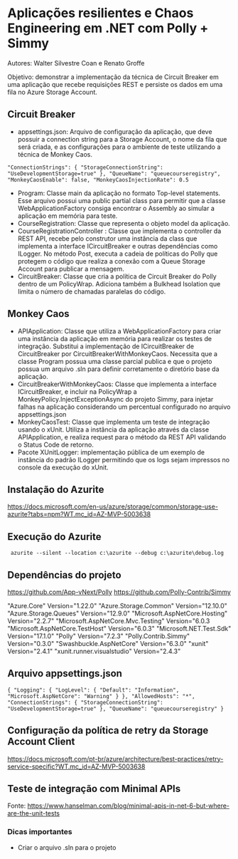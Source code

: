 # Aplicações resilientes e Chaos Engineering em .NET com Polly + Simmy
Autores: Walter Silvestre Coan e Renato Groffe

Objetivo: demonstrar a implementação da técnica de Circuit Breaker em uma aplicação que recebe requisições REST e persiste os dados em uma fila no Azure Storage Account.

## Circuit Breaker

- appsettings.json: Arquivo de configuração da aplicação, que deve possuir a connection string para a Storage Account, o nome da fila que será criada, e as configurações para o ambiente de teste utilizando a técnica de Monkey Caos.

`"ConnectionStrings": {
    "StorageConnectionString": "UseDevelopmentStorage=true"
  },
  "QueueName": "queuecourseregistry",
  "MonkeyCaosEnable": false,
  "MonkeyCaosInjectionRate": 0.5
`

- Program: Classe main da aplicação no formato Top-level statements. Esse arquivo possui uma public partial class para permitir que a classe WebApplicationFactory consiga encontrar o Assembly ao simular a aplicação em memória para teste.
- CourseRegistration: Classe que representa o objeto model da aplicação.
- CourseRegistrationController : Classe que implementa o controller da REST API, recebe pelo construtor uma instância da class que implementa a interface ICircuitBreaker e outras dependências como ILogger. No método Post, executa a cadeia de políticas do Polly que protegem o código que realiza a conexão com a Queue Storage Account para publicar a mensagem.
- CircuitBreaker: Classe que cria a política de Circuit Breaker do Polly dentro de um PolicyWrap. Adiciona também a Bulkhead Isolation que limita o número de chamadas paralelas do código.

## Monkey Caos
- APIApplication: Classe que utiliza a WebApplicationFactory para criar uma instância da aplicação em memória para realizar os testes de integração. Substitui a implementação de ICircuitBreaker de CircuitBreaker por CircuitBreakerWithMonkeyCaos. Necessita que a classe Program possua uma classe parcial publica e que o projeto possua um arquivo .sln para definir corretamente o diretório base da aplicação.
- CircuitBreakerWithMonkeyCaos: Classe que implementa a interface ICircuitBreaker, e incluir na PolicyWrap a MonkeyPolicy.InjectExceptionAsync do projeto Simmy, para injetar falhas na aplicação considerando um percentual configurado no arquivo appsettings.json
- MonkeyCaosTest: Classe que implementa um teste de integração usando o xUnit. Utiliza a instância da aplicação através da classe APIApplication, e realiza request para o método da REST API validando o Status Code de retorno.
- Pacote XUnitLogger: implementação pública de um exemplo de instância do padrão ILogger permitindo que os logs sejam impressos no console da execução do xUnit.


## Instalação do Azurite
https://docs.microsoft.com/en-us/azure/storage/common/storage-use-azurite?tabs=npm?WT.mc_id=AZ-MVP-5003638

## Execução do Azurite
`  azurite --silent --location c:\azurite --debug c:\azurite\debug.log `

## Dependências do projeto
https://github.com/App-vNext/Polly
https://github.com/Polly-Contrib/Simmy

"Azure.Core" Version="1.22.0"
"Azure.Storage.Common" Version="12.10.0"
"Azure.Storage.Queues" Version="12.9.0"
"Microsoft.AspNetCore.Hosting" Version="2.2.7"
"Microsoft.AspNetCore.Mvc.Testing" Version="6.0.3
"Microsoft.AspNetCore.TestHost" Version="6.0.3"
"Microsoft.NET.Test.Sdk" Version="17.1.0"
"Polly" Version="7.2.3"
"Polly.Contrib.Simmy" Version="0.3.0" 
"Swashbuckle.AspNetCore" Version="6.3.0" 
"xunit" Version="2.4.1" 
"xunit.runner.visualstudio" Version="2.4.3"

## Arquivo appsettings.json
`{
  "Logging": {
    "LogLevel": {
      "Default": "Information",
      "Microsoft.AspNetCore": "Warning"
    }
  },
  "AllowedHosts": "*",
  "ConnectionStrings": {
    "StorageConnectionString": "UseDevelopmentStorage=true"
  },
  "QueueName": "queuecourseregistry"
}
`
## Configuração da política de retry da Storage Account Client
https://docs.microsoft.com/pt-br/azure/architecture/best-practices/retry-service-specific?WT.mc_id=AZ-MVP-5003638

## Teste de integração com Minimal APIs
Fonte: https://www.hanselman.com/blog/minimal-apis-in-net-6-but-where-are-the-unit-tests

### Dicas importantes
- Criar o arquivo .sln para o projeto
